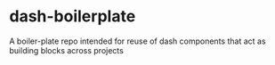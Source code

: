 # dash-boilerplate
A boiler-plate repo intended for reuse of dash components that act as building blocks across projects
